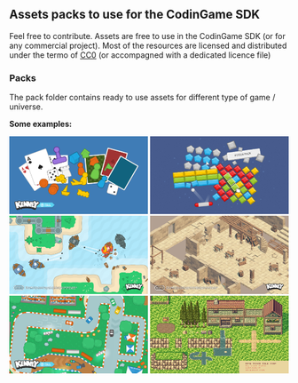 ## Assets packs to use for the CodinGame SDK

Feel free to contribute. Assets are free to use in the CodinGame SDK (or for any commercial project). Most of the resources are licensed and distributed under the termo of [CC0](https://creativecommons.org/share-your-work/public-domain/cc0) (or accompagned with a dedicated licence file)

### Packs
The pack folder contains ready to use assets for different type of game / universe.

**Some examples:**

[<img src="/packs/board%20game/sample.png" width="250">](/packs/board%20game)
[<img src="/packs/bricks/sample.jpg" width="250" height="140">](/packs/bricks)
[<img src="/packs/pirates/Sample.png" width="250">](/packs/pirates)
[<img src="/packs/isometric%20dungeon/Sample.png" width="250">](/packs/isometric%20dungeon)
[<img src="/packs/racing/Sample.png" width="250">](/packs/racing)
[<img src="/packs/town%20rpg/tiles-map.png" width="250" height="140">](packs/town%20rpg)
